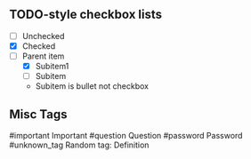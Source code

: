 ## TODO-style checkbox lists

- [ ] Unchecked
- [x] Checked
- [ ] Parent item
    - [x] Subitem1
    - [ ] Subitem
    - Subitem is bullet not checkbox

## Misc Tags
#important  Important
#question  Question
#password  Password
#unknown_tag Random tag: Definition
